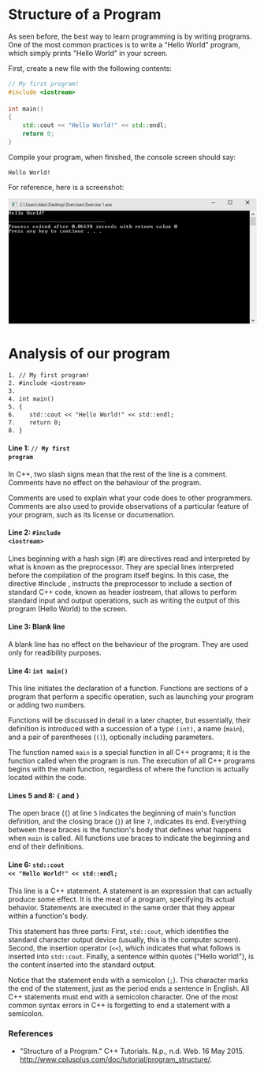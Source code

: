 # Structure of a Program

As seen before, the best way to learn programming is by writing programs. One of the most common practices is to write a "Hello World" program, which simply prints "Hello World" in your screen.

First, create a new file with the following contents:

```cpp
// My first program!
#include <iostream>
    
int main()
{
    std::cout << "Hello World!" << std::endl;
    return 0;
}
```
    
Compile your program, when finished, the console screen should say:

    Hello World!
    
For reference, here is a screenshot:

![Exercise 1](../../Images/Exercises/01.png)

# Analysis of our program

    1. // My first program!
    2. #include <iostream>
    3. 
    4. int main()
    5. {
    6.    std::cout << "Hello World!" << std::endl;
    7.    return 0;
    8. }
    
#### Line 1: <code>// My first program</code>

In C++, two slash signs mean that the rest of the line is a comment. Comments have no effect on the behaviour of the program.

Comments are used to explain what your code does to other programmers. Comments are also used to provide observations of a particular feature of your program, such as its license or documenation.

#### Line 2: <code>#include &lt;iostream&gt;</code>

Lines beginning with a hash sign (#) are directives read and interpreted by what is known as the preprocessor. They are special lines interpreted before the compilation of the program itself begins. In this case, the directive #include <iostream>, instructs the preprocessor to include a section of standard C++ code, known as header iostream, that allows to perform standard input and output operations, such as writing the output of this program (Hello World) to the screen.

#### Line 3: Blank line

A blank line has no effect on the behaviour of the program. They are used only for readibility purposes.

#### Line 4: <code>int main()</code>

This line initiates the declaration of a function. Functions are sections of a program that perform a specific operation, such as launching your program or adding two numbers.

Functions will be discussed in detail in a later chapter, but essentially, their definition is introduced with a succession of a type <code>(int)</code>, a name (<code>main</code>), and a pair of parentheses (<code>()</code>), optionally including parameters.

The function named <code>main</code> is a special function in all C++ programs; it is the function called when the program is run. The execution of all C++ programs begins with the main function, regardless of where the function is actually located within the code.

#### Lines 5 and 8: <code>{</code> and <code>}</code>

The open brace (<code>{</code>) at line <code>5</code> indicates the beginning of main's function definition, and the closing brace (<code>}</code>) at line <code>7</code>, indicates its end. Everything between these braces is the function's body that defines what happens when <code>main</code> is called. All functions use braces to indicate the beginning and end of their definitions.

#### Line 6: <code>std::cout << "Hello World!" << std::endl;</code>

This line is a C++ statement. A statement is an expression that can actually produce some effect. It is the meat of a program, specifying its actual behavior. Statements are executed in the same order that they appear within a function's body.

This statement has three parts: First, <code>std::cout</code>, which identifies the standard character output device (usually, this is the computer screen). Second, the insertion operator (<code>&lt;&lt;</code>), which indicates that what follows is inserted into <code>std::cout</code>. Finally, a sentence within quotes ("Hello world!"), is the content inserted into the standard output.

Notice that the statement ends with a semicolon (<code>;</code>). This character marks the end of the statement, just as the period ends a sentence in English. All C++ statements must end with a semicolon character. One of the most common syntax errors in C++ is forgetting to end a statement with a semicolon.

### References

- "Structure of a Program." C++ Tutorials. N.p., n.d. Web. 16 May 2015. <http://www.cplusplus.com/doc/tutorial/program_structure/>. 



